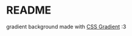 <h1>README</h1>
<p>
  gradient background made with <a href="https://cssgradient.io/" target="_blank">CSS Gradient</a> :3
</p>
